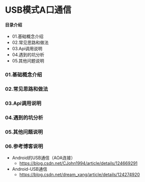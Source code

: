 # USB模式A口通信
#### 目录介绍
- 01.基础概念介绍
- 02.常见思路和做法
- 03.Api调用说明
- 04.遇到的坑分析
- 05.其他问题说明



### 01.基础概念介绍



### 02.常见思路和做法



### 03.Api调用说明




### 04.遇到的坑分析




### 05.其他问题说明



### 06.参考博客说明
- Android的USB通信（AOA连接）
  - https://blog.csdn.net/CJohn1994/article/details/124669291
- Android-USB通信
  - https://blog.csdn.net/dream_xang/article/details/124274920








